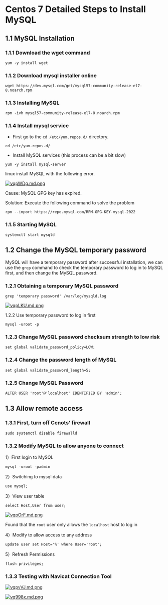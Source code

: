 

# Centos 7 Detailed Steps to Install MySQL

## 1.1 MySQL Installation

### 1.1.1 Download the **wget** command

```
yum -y install wget
```

### 1.1.2 Download mysql installer online

```
wget https://dev.mysql.com/get/mysql57-community-release-el7-8.noarch.rpm
```

### 1.1.3 Installing MySQL

```
rpm -ivh mysql57-community-release-el7-8.noarch.rpm
```

### 1.1.4 Install mysql service

- First go to the `cd /etc/yum.repos.d/` directory.

```
cd /etc/yum.repos.d/
```

- Install MySQL services (this process can be a bit slow)

```
yum -y install mysql-server
```

linux install MySQL with the following error.

[![vqpWDg.md.png](https://s1.ax1x.com/2022/09/08/vqpWDg.md.png)](https://imgse.com/i/vqpWDg)

Cause: MySQL GPG key has expired.

Solution: Execute the following command to solve the problem

```rpm --import https://repo.mysql.com/RPM-GPG-KEY-mysql-2022```

 

### 1.1.5 Starting MySQL

```
systemctl start mysqld
```

## 1.2 Change the MySQL temporary password

MySQL will have a temporary password after successful installation, we can use the `grep` command to check the temporary password to log in to MySQL first, and then change the MySQL password.

### 1.2.1 Obtaining a temporary MySQL password

```
grep 'temporary password' /var/log/mysqld.log
```

[![vqpLKU.md.png](https://s1.ax1x.com/2022/09/08/vqpLKU.md.png)](https://imgse.com/i/vqpLKU)

 

 1.2.2 Use temporary password to log in first

```
mysql -uroot -p
```

### 1.2.3 Change MySQL password checksum strength to low risk

```
set global validate_password_policy=LOW;
```

### 1.2.4 Change the password length of MySQL

```
set global validate_password_length=5;
```

### 1.2.5 Change MySQL Password

```
ALTER USER 'root'@'localhost' IDENTIFIED BY 'admin'; 
```

## 1.3 Allow remote access

### 1.3.1 First, turn off Cenots' firewall

```
sudo systemctl disable firewalld
```

### 1.3.2 Modify MySQL to allow anyone to connect

1）First login to MySQL

```
mysql -uroot -padmin
```

2）Switching to mysql data

```
use mysql;
```

3）View user table

```
select Host,User from user;
```

[![vqpOrF.md.png](https://s1.ax1x.com/2022/09/08/vqpOrF.md.png)](https://imgse.com/i/vqpOrF)

 

 Found that the `root` user only allows the `localhost` host to log in

4）Modify to allow access to any address

```
update user set Host='%' where User='root';
```

5）Refresh Permissions

```
flush privileges;
```

### 1.3.3 Testing with Navicat Connection Tool

[![vqpvVJ.md.png](https://s1.ax1x.com/2022/09/08/vqpvVJ.md.png)](https://imgse.com/i/vqpvVJ)

 

 [![vq998x.md.png](https://s1.ax1x.com/2022/09/08/vq998x.md.png)](https://imgse.com/i/vq998x)

 


